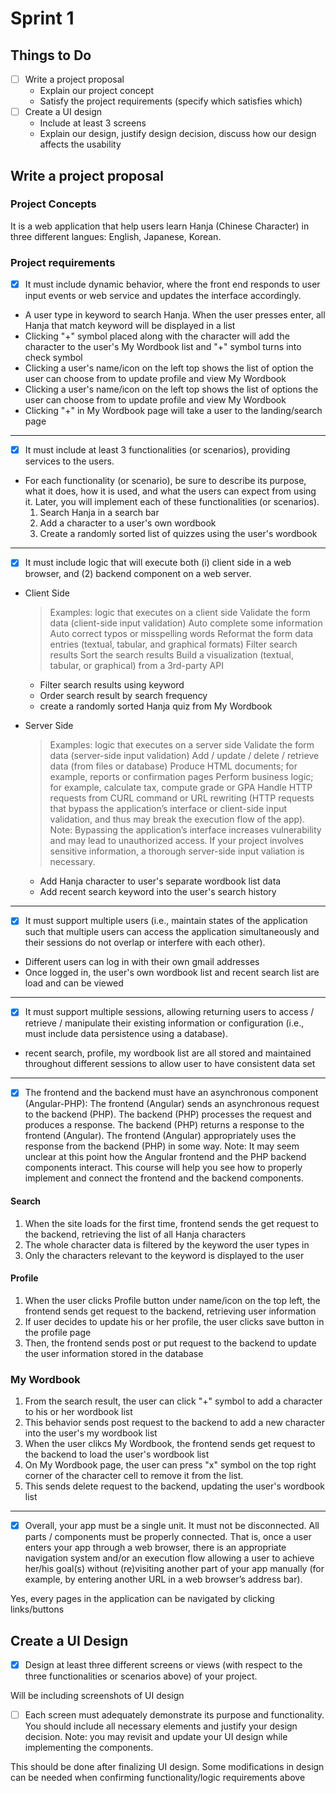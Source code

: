 # Sprint 1
## Things to Do
- [ ] Write a project proposal
    - Explain our project concept
    - Satisfy the project requirements (specify which satisfies which)
- [ ] Create a UI design
    - Include at least 3 screens
    - Explain our design, justify design decision, discuss how our design affects
    the usability

## Write a project proposal
### Project Concepts
It is a web application that help users learn Hanja (Chinese Character) in three
different langues: English, Japanese, Korean.

### Project requirements

- [x] It must include dynamic behavior, where the front end responds to user 
input events or web service and updates the interface accordingly.
- A user type in keyword to search Hanja. When the user presses enter, all 
Hanja that match keyword will be displayed in a list
- Clicking "+" symbol placed along with the character will add the character
to the user's My Wordbook list and "+" symbol turns into check symbol
- Clicking a user's name/icon on the left top shows the list of option the
user can choose from to update profile and view My Wordbook
- Clicking a user's name/icon on the left top shows the list of options the
user can choose from to update profile and view My Wordbook
- Clicking "+" in My Wordbook page will take a user to the landing/search page
---

- [x] It must include at least 3 functionalities (or scenarios), providing 
services to the users.  
- For each functionality (or scenario), be sure to describe its purpose, 
what it does, how it is used, and what the users can expect from using it. 
Later, you will implement each of these functionalities (or scenarios).
    1. Search Hanja in a search bar
    2. Add a character to a user's own wordbook
    3. Create a randomly sorted list of quizzes using the user's wordbook

---
- [x] It must include logic that will execute both (i) client side in a web 
browser, and (2) backend component on a web server.
- Client Side
    > Examples: logic that executes on a client side
    Validate the form data (client-side input validation)
    Auto complete some information
    Auto correct typos or misspelling words
    Reformat the form data entries (textual, tabular, and graphical formats)
    Filter search results
    Sort the search results
    Build a visualization (textual, tabular, or graphical) from a 3rd-party API
    - Filter search results using keyword
    - Order search result by search frequency  
    - create a randomly sorted Hanja quiz from My Wordbook

- Server Side
    > Examples: logic that executes on a server side
    Validate the form data (server-side input validation)
    Add / update / delete / retrieve data (from files or database)
    Produce HTML documents; for example, reports or confirmation pages
    Perform business logic; for example, calculate tax, compute grade or GPA
    Handle HTTP requests from CURL command or URL rewriting (HTTP requests that 
    bypass the application’s interface or client-side input validation, and thus
    may break the execution flow of the app). Note: Bypassing the application’s 
    interface increases vulnerability and may lead to unauthorized access. 
    If your project involves sensitive information, a thorough server-side input 
    valiation is necessary.

    - Add Hanja character to user's separate wordbook list data
    - Add recent search keyword into the user's search history
---

- [x] It must support multiple users (i.e., maintain states of the application 
such that multiple users can access the application simultaneously and their 
sessions do not overlap or interfere with each other).
- Different users can log in with their own gmail addresses
- Once logged in, the user's own wordbook list and recent search list are 
load and can be viewed

---
- [x] It must support multiple sessions, allowing returning users to access / 
retrieve / manipulate their existing information or configuration (i.e., must 
include data persistence using a database).
- recent search, profile, my wordbook list are all stored and maintained throughout
different sessions to allow user to have consistent data set

---
- [x] The frontend and the backend must have an asynchronous component (Angular-PHP):
    The frontend (Angular) sends an asynchronous request to the backend (PHP).
    The backend (PHP) processes the request and produces a response.
    The backend (PHP) returns a response to the frontend (Angular).
    The frontend (Angular) appropriately uses the response from the backend 
    (PHP) in some way.
    Note: It may seem unclear at this point how the Angular frontend and the PHP
    backend components interact. This course will help you see how to properly implement and connect the frontend and the backend components.

#### Search
1. When the site loads for the first time, frontend sends the get request to the
backend, retrieving the list of all Hanja characters
2. The whole character data is filtered by the keyword the user types in
3. Only the characters relevant to the keyword is displayed to the user

#### Profile
1. When the user clicks Profile button under name/icon on the top left,
the frontend sends get request to the backend, retrieving user information
2. If user decides to update his or her profile, the user clicks save button in
the profile page
3. Then, the frontend sends post or put request to the backend to update the user
information stored in the database

### My Wordbook
1. From the search result, the user can click "+" symbol to add a character to
his or her wordbook list
2. This behavior sends post request to the backend to add a new character into
the user's my wordbook list
3. When the user clikcs My Wordbook, the frontend sends get request to the backend
to load the user's wordbook list
4. On My Wordbook page, the user can press "x" symbol on the top right corner
of the character cell to remove it from the list.
5. This sends delete request to the backend, updating the user's wordbook list

---
- [x] Overall, your app must be a single unit. It must not be disconnected. 
All parts / components must be properly connected.
    That is, once a user enters your app through a web browser, there is an 
    appropriate navigation system and/or an execution flow allowing a user to 
    achieve her/his goal(s) without (re)visiting another part of your app 
    manually (for example, by entering another URL in a web browser’s address bar).

Yes, every pages in the application can be navigated by clicking links/buttons

## Create a UI Design
- [x] Design at least three different screens or views (with respect to the three
functionalities or scenarios above) of your project.

Will be including screenshots of UI design

- [ ] Each screen must adequately demonstrate its purpose and functionality. 
You should include all necessary elements and justify your design decision. Note: you may revisit and update your UI design while implementing the components.

This should be done after finalizing UI design. Some modifications in design can
be needed when confirming functionality/logic requirements above
